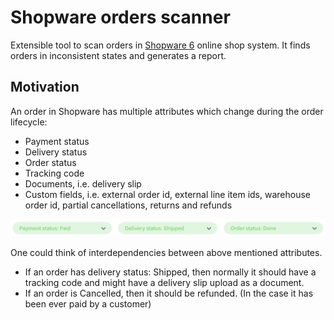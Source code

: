 #  Shopware orders scanner

Extensible tool to scan orders in <a href=https://www.shopware.com/en/products/shopware-6/>Shopware 6</a> online shop system. 
It finds orders in inconsistent states and generates a report.

## Motivation

An order in Shopware has multiple attributes which change during the order lifecycle:
- Payment status
- Delivery status
- Order status
- Tracking code
- Documents, i.e. delivery slip
- Custom fields, i.e. external order id, external line item ids, warehouse order id, partial cancellations, returns and refunds

![order statuses](order-statuses.png)

One could think of interdependencies between above mentioned attributes.

- If an order has delivery status: Shipped, then normally it should have a tracking code and might have a delivery slip upload as a document.
- If an order is Cancelled, then it should be refunded. (In the case it has been ever paid by a customer)
